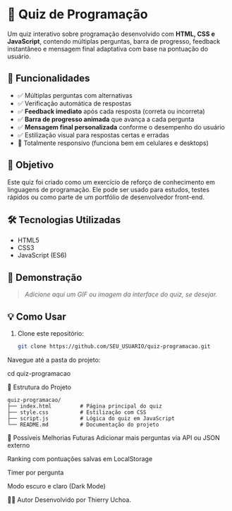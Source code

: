# 🧠 Quiz de Programação

Um quiz interativo sobre programação desenvolvido com **HTML, CSS e JavaScript**, contendo múltiplas perguntas, barra de progresso, feedback instantâneo e mensagem final adaptativa com base na pontuação do usuário.

## 🚀 Funcionalidades

- ✅ Múltiplas perguntas com alternativas
- ✅ Verificação automática de respostas
- ✅ **Feedback imediato** após cada resposta (correta ou incorreta)
- ✅ **Barra de progresso animada** que avança a cada pergunta
- ✅ **Mensagem final personalizada** conforme o desempenho do usuário
- ✅ Estilização visual para respostas certas e erradas
- 📱 Totalmente responsivo (funciona bem em celulares e desktops)

## 🎯 Objetivo

Este quiz foi criado como um exercício de reforço de conhecimento em linguagens de programação. Ele pode ser usado para estudos, testes rápidos ou como parte de um portfólio de desenvolvedor front-end.

## 🛠️ Tecnologias Utilizadas

- HTML5
- CSS3
- JavaScript (ES6)

## 📸 Demonstração

> *Adicione aqui um GIF ou imagem da interface do quiz, se desejar.*

## 💡 Como Usar

1. Clone este repositório:
   ```bash
   git clone https://github.com/SEU_USUARIO/quiz-programacao.git

Navegue até a pasta do projeto:

cd quiz-programacao


📁 Estrutura do Projeto
```
quiz-programacao/
├── index.html         # Página principal do quiz
├── style.css          # Estilização com CSS
├── script.js          # Lógica do quiz em JavaScript
└── README.md          # Documentação do projeto
```
🧪 Possíveis Melhorias Futuras
Adicionar mais perguntas via API ou JSON externo

Ranking com pontuações salvas em LocalStorage

Timer por pergunta

Modo escuro e claro (Dark Mode)

🧑‍💻 Autor
Desenvolvido por Thierry Uchoa.
